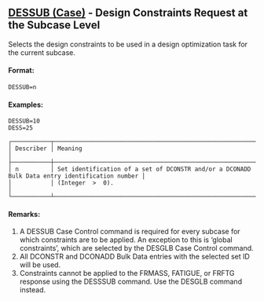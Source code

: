 ## [DESSUB (Case)](https://nexus.hexagon.com/documentationcenter/bundle/MSC_Nastran_2022.4/page/Nastran_Combined_Book/qrg/casecontrol4a/TOC.DESSUB.Case.xhtml) - Design Constraints Request at the Subcase Level

Selects the design constraints to be used in a design optimization task for the current subcase.

#### Format:

```nastran
DESSUB=n
```

#### Examples:

```nastran
DESSUB=10
DESS=25
```

```text
┌───────────┬───────────────────────────────────────────────────────────────────────────────────────────────┐
│ Describer │ Meaning                                                                                       │
├───────────┼───────────────────────────────────────────────────────────────────────────────────────────────┤
│ n         │ Set identification of a set of DCONSTR and/or a DCONADD Bulk Data entry identification number │
│           │ (Integer  >  0).                                                                              │
└───────────┴───────────────────────────────────────────────────────────────────────────────────────────────┘
```

#### Remarks:

1. A DESSUB Case Control command is required for every subcase for which constraints are to be applied. An exception to this is ‘global constraints’, which are selected by the DESGLB Case Control command.
2. All DCONSTR and DCONADD Bulk Data entries with the selected set ID will be used.
3. Constraints cannot be applied to the FRMASS, FATIGUE, or FRFTG response using the DESSSUB command. Use the DESGLB command instead.
